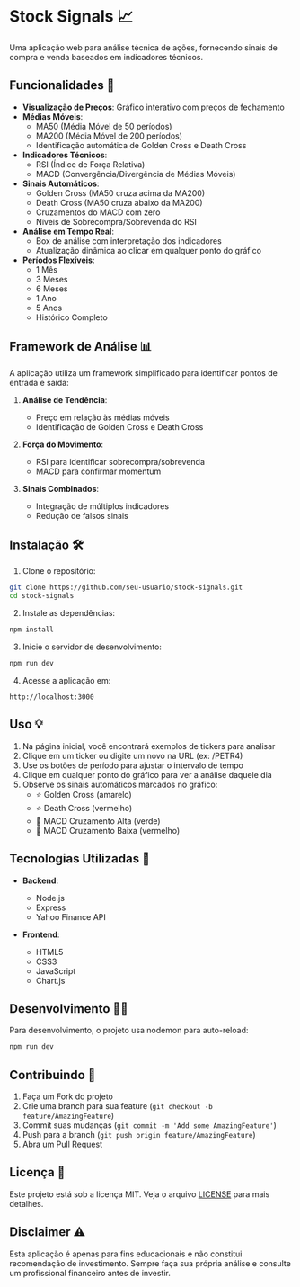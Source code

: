 # Stock Signals 📈

Uma aplicação web para análise técnica de ações, fornecendo sinais de compra e venda baseados em indicadores técnicos.

## Funcionalidades 🚀

- **Visualização de Preços**: Gráfico interativo com preços de fechamento
- **Médias Móveis**: 
  - MA50 (Média Móvel de 50 períodos)
  - MA200 (Média Móvel de 200 períodos)
  - Identificação automática de Golden Cross e Death Cross
- **Indicadores Técnicos**:
  - RSI (Índice de Força Relativa)
  - MACD (Convergência/Divergência de Médias Móveis)
- **Sinais Automáticos**:
  - Golden Cross (MA50 cruza acima da MA200)
  - Death Cross (MA50 cruza abaixo da MA200)
  - Cruzamentos do MACD com zero
  - Níveis de Sobrecompra/Sobrevenda do RSI
- **Análise em Tempo Real**:
  - Box de análise com interpretação dos indicadores
  - Atualização dinâmica ao clicar em qualquer ponto do gráfico
- **Períodos Flexíveis**:
  - 1 Mês
  - 3 Meses
  - 6 Meses
  - 1 Ano
  - 5 Anos
  - Histórico Completo

## Framework de Análise 📊

A aplicação utiliza um framework simplificado para identificar pontos de entrada e saída:

1. **Análise de Tendência**:
   - Preço em relação às médias móveis
   - Identificação de Golden Cross e Death Cross

2. **Força do Movimento**:
   - RSI para identificar sobrecompra/sobrevenda
   - MACD para confirmar momentum

3. **Sinais Combinados**:
   - Integração de múltiplos indicadores
   - Redução de falsos sinais

## Instalação 🛠️

1. Clone o repositório:
```bash
git clone https://github.com/seu-usuario/stock-signals.git
cd stock-signals
```

2. Instale as dependências:
```bash
npm install
```

3. Inicie o servidor de desenvolvimento:
```bash
npm run dev
```

4. Acesse a aplicação em:
```
http://localhost:3000
```

## Uso 💡

1. Na página inicial, você encontrará exemplos de tickers para analisar
2. Clique em um ticker ou digite um novo na URL (ex: /PETR4)
3. Use os botões de período para ajustar o intervalo de tempo
4. Clique em qualquer ponto do gráfico para ver a análise daquele dia
5. Observe os sinais automáticos marcados no gráfico:
   - ⭐ Golden Cross (amarelo)
   - ⭐ Death Cross (vermelho)
   - 🔺 MACD Cruzamento Alta (verde)
   - 🔻 MACD Cruzamento Baixa (vermelho)

## Tecnologias Utilizadas 🔧

- **Backend**:
  - Node.js
  - Express
  - Yahoo Finance API

- **Frontend**:
  - HTML5
  - CSS3
  - JavaScript
  - Chart.js

## Desenvolvimento 👨‍💻

Para desenvolvimento, o projeto usa nodemon para auto-reload:

```bash
npm run dev
```

## Contribuindo 🤝

1. Faça um Fork do projeto
2. Crie uma branch para sua feature (`git checkout -b feature/AmazingFeature`)
3. Commit suas mudanças (`git commit -m 'Add some AmazingFeature'`)
4. Push para a branch (`git push origin feature/AmazingFeature`)
5. Abra um Pull Request

## Licença 📝

Este projeto está sob a licença MIT. Veja o arquivo [LICENSE](LICENSE) para mais detalhes.

## Disclaimer ⚠️

Esta aplicação é apenas para fins educacionais e não constitui recomendação de investimento. Sempre faça sua própria análise e consulte um profissional financeiro antes de investir. 